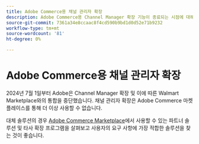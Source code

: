 ```yaml
---
title: Adobe Commerce용 채널 관리자 확장
description: Adobe Commerce용 Channel Manager 확장 기능이 종료되는 시점에 대해 알아봅니다.
source-git-commit: 7361a34e8ccaac8f4cd590b9bd1d0d52e71b9232
workflow-type: tm+mt
source-wordcount: '81'
ht-degree: 0%

---
```



# Adobe Commerce용 채널 관리자 확장

2024년 7월 1일부터 Adobe은 Channel Manager 확장 및 이에 따른 Walmart Marketplace와의 통합을 중단했습니다. 채널 관리자 확장은 Adobe Commerce 마켓플레이스를 통해 더 이상 사용할 수 없습니다.

대체 솔루션의 경우 [Adobe Commerce Marketplace](https://commercemarketplace.adobe.com/)에서 사용할 수 있는 파트너 솔루션 및 타사 확장 프로그램을 살펴보고 사용자의 요구 사항에 가장 적합한 솔루션을 찾는 것이 좋습니다.
